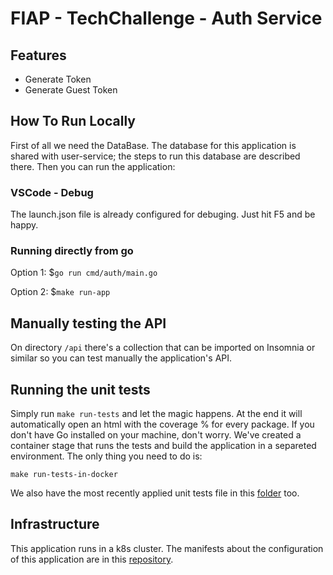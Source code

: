 # FIAP - TechChallenge - Auth Service

## Features

- Generate Token
- Generate Guest Token

## How To Run Locally

First of all we need the DataBase. The database for this application is shared with user-service; the steps to run this database are described there.
Then you can run the application:

### VSCode - Debug
The launch.json file is already configured for debuging. Just hit F5 and be happy.

### Running directly from go

Option 1: $```go run cmd/auth/main.go```

Option 2: $```make run-app```

## Manually testing the API

On directory ```/api``` there's a collection that can be imported on Insomnia or similar so you can test manually the application's API.

## Running the unit tests

Simply run ```make run-tests``` and let the magic happens. At the end it will automatically open an html with the coverage % for every package.
If you don't have Go installed on your machine, don't worry. We've created a container stage that runs the tests and build the application in a separeted environment. The only thing you need to do is:

```make run-tests-in-docker```

We also have the most recently applied unit tests file in this [folder](/unit-tests-results/unit-tests.png) too.

## Infrastructure

This application runs in a k8s cluster. The manifests about the configuration of this application are in this [repository](link-to-gitops).